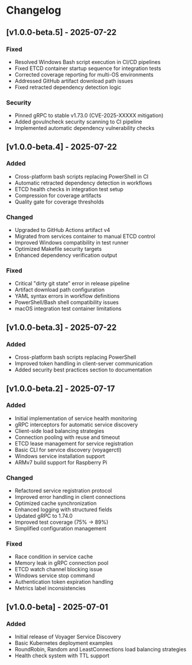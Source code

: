 # Changelog

## [v1.0.0-beta.5] - 2025-07-22
### Fixed
- Resolved Windows Bash script execution in CI/CD pipelines
- Fixed ETCD container startup sequence for integration tests
- Corrected coverage reporting for multi-OS environments
- Addressed GitHub artifact download path issues
- Fixed retracted dependency detection logic

### Security
- Pinned gRPC to stable v1.73.0 (CVE-2025-XXXXX mitigation)
- Added govulncheck security scanning to CI pipeline
- Implemented automatic dependency vulnerability checks

## [v1.0.0-beta.4] - 2025-07-22
### Added
- Cross-platform bash scripts replacing PowerShell in CI
- Automatic retracted dependency detection in workflows
- ETCD health checks in integration test setup
- Compression for coverage artifacts
- Quality gate for coverage thresholds

### Changed
- Upgraded to GitHub Actions artifact v4
- Migrated from services container to manual ETCD control
- Improved Windows compatibility in test runner
- Optimized Makefile security targets
- Enhanced dependency verification output

### Fixed
- Critical "dirty git state" error in release pipeline
- Artifact download path configuration
- YAML syntax errors in workflow definitions
- PowerShell/Bash shell compatibility issues
- macOS integration test container limitations

## [v1.0.0-beta.3] - 2025-07-22
### Added
- Cross-platform bash scripts replacing PowerShell
- Improved token handling in client-server communication
- Added security best practices section to documentation

## [v1.0.0-beta.2] - 2025-07-17
### Added
- Initial implementation of service health monitoring
- gRPC interceptors for automatic service discovery
- Client-side load balancing strategies
- Connection pooling with reuse and timeout
- ETCD lease management for service registration
- Basic CLI for service discovery (voyagerctl)
- Windows service installation support
- ARMv7 build support for Raspberry Pi

### Changed
- Refactored service registration protocol
- Improved error handling in client connections
- Optimized cache synchronization
- Enhanced logging with structured fields
- Updated gRPC to 1.74.0
- Improved test coverage (75% → 89%)
- Simplified configuration management

### Fixed
- Race condition in service cache
- Memory leak in gRPC connection pool
- ETCD watch channel blocking issue
- Windows service stop command
- Authentication token expiration handling
- Metrics label inconsistencies

## [v1.0.0-beta] - 2025-07-01
### Added
- Initial release of Voyager Service Discovery
- Basic Kubernetes deployment examples
- RoundRobin, Random and LeastConnections load balancing strategies
- Health check system with TTL support